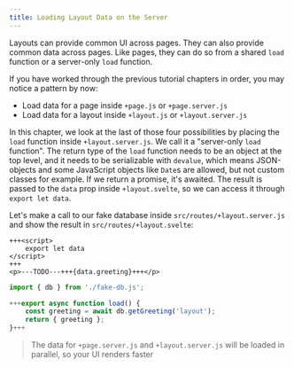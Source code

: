 ```yaml
---
title: Loading Layout Data on the Server
---
```


Layouts can provide common UI across pages. They can also provide common data across pages. Like pages, they can do so from a shared `load` function or a server-only `load` function.

If you have worked through the previous tutorial chapters in order, you may notice a pattern by now:

- Load data for a page inside `+page.js` or `+page.server.js`
- Load data for a layout inside `+layout.js` or `+layout.server.js`

In this chapter, we look at the last of those four possibilities by placing the `load` function inside `+layout.server.js`. We call it a "server-only `load` function". The return type of the `load` function needs to be an object at the top level, and it needs to be serializable with `devalue`, which means JSON-objects and some JavaScript objects like `Date`s are allowed, but not custom classes for example. If we return a promise, it's awaited. The result is passed to the `data` prop inside `+layout.svelte`, so we can access it through `export let data`.

Let's make a call to our fake database inside `src/routes/+layout.server.js` and show the result in `src/routes/+layout.svelte`:

```svelte
+++<script>
	export let data
</script>
+++
<p>---TODO---+++{data.greeting}+++</p>
```

```js
import { db } from './fake-db.js';

+++export async function load() {
	const greeting = await db.getGreeting('layout');
	return { greeting };
}+++
```

> The data for `+page.server.js` and `+layout.server.js` will be loaded in parallel, so your UI renders faster
